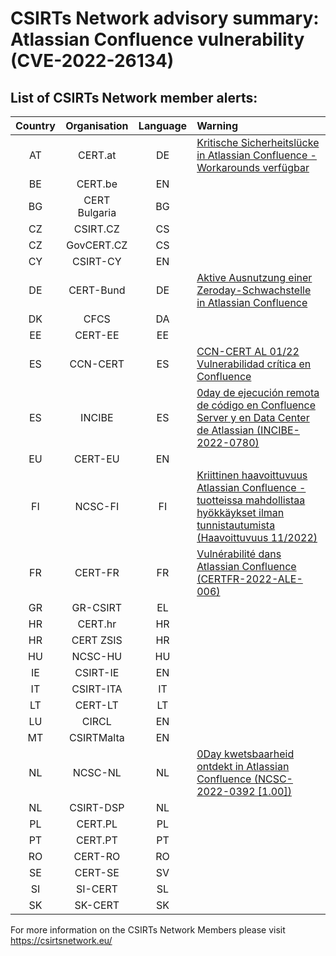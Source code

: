 # CSIRTs Network advisory summary: Atlassian Confluence vulnerability (CVE-2022-26134)

## List of CSIRTs Network member alerts:

| Country | Organisation | Language | Warning |
| :-----: | :----------: | :------: | :------ | 
| AT | CERT.at | DE | [Kritische Sicherheitslücke in Atlassian Confluence - Workarounds verfügbar](https://cert.at/de/warnungen/2022/6/kritische-sicherheitslucke-in-atlassian-confluence-workarounds-verfugbar)|
| BE | CERT.be | EN | |
| BG | CERT Bulgaria | BG | |
| CZ | CSIRT.CZ | CS | |
| CZ | GovCERT.CZ | CS | |
| CY | CSIRT-CY | EN | |
| DE | CERT-Bund | DE | [Aktive Ausnutzung einer Zeroday-Schwachstelle in Atlassian Confluence](https://www.bsi.bund.de/SharedDocs/Cybersicherheitswarnungen/DE/2022/2022-232716-1032.pdf?__blob=publicationFile&v=3) |
| DK | CFCS | DA | |
| EE | CERT-EE | EE | |
| ES | CCN-CERT | ES | [CCN-CERT AL 01/22 Vulnerabilidad crítica en Confluence](https://www.ccn-cert.cni.es/seguridad-al-dia/alertas-ccn-cert/11823-vulnerabilidad-critica-en-confluence.html) |
| ES | INCIBE | ES | [0day de ejecución remota de código en Confluence Server y en Data Center de Atlassian (INCIBE-2022-0780)](https://www.incibe-cert.es/alerta-temprana/avisos-seguridad/0day-ejecucion-remota-codigo-confluence-server-y-data-center)|
| EU | CERT-EU | EN | |
| FI | NCSC-FI | FI | [Kriittinen haavoittuvuus Atlassian Confluence -tuotteissa mahdollistaa hyökkäykset ilman tunnistautumista (Haavoittuvuus 11/2022)](https://www.kyberturvallisuuskeskus.fi/fi/haavoittuvuus_11/2022)
| FR | CERT-FR | FR | [Vulnérabilité dans Atlassian Confluence (CERTFR-2022-ALE-006)](https://www.cert.ssi.gouv.fr/alerte/CERTFR-2022-ALE-006/) |
| GR | GR-CSIRT | EL | |
| HR | CERT.hr | HR | |
| HR | CERT ZSIS | HR | |
| HU | NCSC-HU | HU | |
| IE | CSIRT-IE | EN | |
| IT | CSIRT-ITA | IT | |
| LT | CERT-LT | LT | |
| LU | CIRCL | EN | |
| MT | CSIRTMalta | EN | |
| NL | NCSC-NL | NL | [0Day kwetsbaarheid ontdekt in Atlassian Confluence (NCSC-2022-0392 [1.00])](https://www.ncsc.nl/actueel/advisory?id=NCSC-2022-0392)|
| NL | CSIRT-DSP | NL | |
| PL | CERT.PL | PL | |
| PT | CERT.PT | PT | |
| RO | CERT-RO | RO | |
| SE | CERT-SE | SV | |
| SI | SI-CERT | SL | |
| SK | SK-CERT | SK | |

 

For more information on the CSIRTs Network Members please visit https://csirtsnetwork.eu/ 
